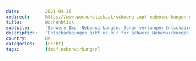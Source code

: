 ```yaml
---
date:          2021-04-16
redirect:      https://www.wochenblick.at/schwere-impf-nebenwirkungen-daenen-verlangen-entschaedigung/
title:         Wochenblick
subtitle:      'Schwere Impf-Nebenwirkungen: Dänen verlangen Entschädigung'
description:   'Entschädigungen gibt es nur für schwere Nebenwirkungen, stellte der zuständige Fonds fest. AstraZeneca wurde am Mittwoch aus dem nationalen Impfprogramm gestrichen. '
country:       DK
categories:    [Recht]
tags:          [impf-nebenwirkungen]
---
```

